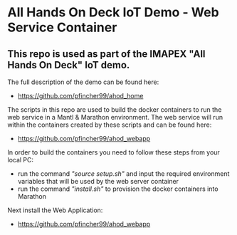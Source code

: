 # All Hands On Deck IoT Demo - Web Service Container
## This repo is used as part of the IMAPEX "All Hands On Deck" IoT demo.

The full description of the demo can be found here:
* https://github.com/pfincher99/ahod_home

The scripts in this repo are used to build the docker containers to run the web service in a Mantl & Marathon environment.
The web service will run within the containers created by these scripts and can be found here:
* https://github.com/pfincher99/ahod_webapp
 
In order to build the containers you need to follow these steps from your local PC:
* run the command *"source setup.sh"* and input the required environment variables that will be used by the web server container
* run the command *"install.sh"* to provision the docker containers into Marathon

Next install the Web Application:
* https://github.com/pfincher99/ahod_webapp
